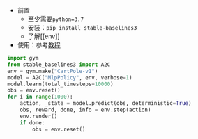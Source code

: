 - 前置
  - 至少需要`python=3.7`
  - 安装：`pip install stable-baselines3`
  - 了解[[env]]
- 使用：参考[教程](https://stable-baselines3.readthedocs.io/en/master/guide/quickstart.html)

```python
import gym
from stable_baselines3 import A2C
env = gym.make("CartPole-v1")
model = A2C("MlpPolicy", env, verbose=1)
model.learn(total_timesteps=10000)
obs = env.reset()
for i in range(1000):
    action, _state = model.predict(obs, deterministic=True)
    obs, reward, done, info = env.step(action)
    env.render()
    if done:
        obs = env.reset()
```